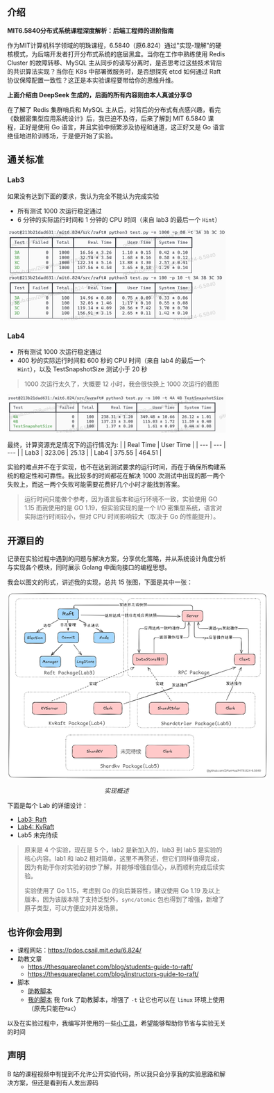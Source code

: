 ## 介绍
**MIT6.5840分布式系统课程深度解析：后端工程师的进阶指南**

作为MIT计算机科学领域的明珠课程，6.5840（原6.824）通过"实现-理解"的硬核模式，为后端开发者打开分布式系统的底层黑盒。当你在工作中熟练使用 Redis Cluster 的故障转移、MySQL 
主从同步的读写分离时，是否思考过这些技术背后的共识算法实现？当你在 K8s 中部署微服务时，是否想探究 etcd 如何通过 Raft 协议保障配置一致性？这正是本实验课程要带给你的思维升维。

**上面介绍由 DeepSeek 生成的，后面的所有内容则由本人真诚分享😊**

在了解了 Redis 集群哨兵和 MySQL 主从后，对背后的分布式有点感兴趣，看完《数据密集型应用系统设计》后，我已迫不及待，后来了解到 MIT 6.5840 课程，正好是使用 Go 语言，并且实验中频繁涉及协程和通道，这正好又是 Go 语言绝佳地进阶训练场，于是便开始了实验。

## 通关标准
### Lab3
如果没有达到下面的要求，我认为完全不能认为完成实验

- 所有测试 1000 次运行稳定通过
- 6 分钟的实际运行时间和 1 分钟的 CPU 时间（来自 lab3 的最后一个 `Hint`）
<div style="text-align:center">
  <img src="./docs/img/lab3-pass-all.png" style="" />
</div>

### Lab4
- 所有测试 1000 次运行稳定通过
- 400 秒的实际运行时间和 600 秒的 CPU 时间（来自 lab4 的最后一个 `Hint`），以及 TestSnapshotSize 测试小于 20 秒

> 1000 次运行太久了，大概要 12 小时，我会很快换上 1000 次运行的截图
<div style="text-align:center">
  <img src="./docs/img/lab4-pass.png" style="" />
</div>
 
最终，计算资源充足情况下的运行情况为:
|  | Real Time | User Time |
| --- | --- | --- |
| Lab3 | 323.06 | 25.13 |
| Lab4 | 375.55 | 464.51 |

实验的难点并不在于实现，也不在达到测试要求的运行时间，而在于确保所构建系统的稳定性和可靠性。我比较多的时间都花在解决 1000 次测试中出现的那一两个失败上，而这一两个失败可能需要花费好几个小时才能找到答案。
> 运行时间只能做个参考，因为语言版本和运行环境不一致，实验使用 GO 1.15 而我使用的是 GO 1.19，但实验实现的是一个 I/O 密集型系统，语言对实际运行时间较小，但对 CPU 时间影响较大（取决于 Go 的性能提升）。
## 开源目的
记录在实验过程中遇到的问题与解决方案，分享优化策略，并从系统设计角度分析与实现各个模块，同时展示 Golang 中面向接口的编程思想。

我会以图文的形式，讲述我的实现，总共 15 张图，下面是其中一张：
<div style="text-align:center">
  <img src="./docs/img/all.png" style="min-width: 500px; max-width:600px" />
  <p><em>实现概述</em></p>
</div>

下面是每个 Lab 的详细设计：
- [Lab3: Raft](./docs/lab3/README.md)
- [Lab4: KvRaft](./docs/lab4/README.md)
- Lab5 未完待续
> 原来是 4 个实验，现在是 5 个，lab2 是新加入的，lab3 到 lab5 是实验的核心内容。lab1 和 lab2 相对简单，这里不再赘述，但它们同样值得完成，因为有助于你对实验的初步了解，并能够增强自信心，从而顺利完成后续实验。
>
> 实验使用了 Go 1.15，考虑到 Go 的向后兼容性，建议使用 Go 1.19 及以上版本，因为该版本除了支持泛型外，`sync/atomic` 包也得到了增强，新增了原子类型，可以方便应对并发场景。

## 也许你会用到
- 课程网站：https://pdos.csail.mit.edu/6.824/
- 助教文章
  - https://thesquareplanet.com/blog/students-guide-to-raft/
  - https://thesquareplanet.com/blog/instructors-guide-to-raft/
- 脚本
  - [助教脚本](https://gist.github.com/JJGO/0d73540ef7cc2f066cb535156b7cbdab)
  - [我的脚本](https://gist.github.com/ZiRunHua/b534df847d13d9962ce6d3e18afa7561) 我 fork 了助教脚本，增强了 `-t` 让它也可以在 `linux` 环境上使用（原先只能在`Mac`）

以及在实验过程中，我编写并使用的一些[小工具](./util)，希望能够帮助你节省与实验无关的时间
## 声明
B 站的课程视频中有提到不允许公开实验代码，所以我只会分享我的实验思路和解决方案，但还是看到有人发出源码